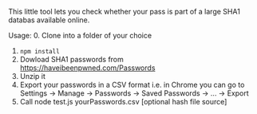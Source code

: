 This little tool lets you check whether your pass is part of a large SHA1 databas available online. 

 
 Usage: 
 0. Clone into a folder of your choice
 1. `npm install`
 2. Dowload SHA1 passwords from https://haveibeenpwned.com/Passwords
 3. Unzip it
 4. Export your passwords in a CSV format i.e. in Chrome you can go to Settings -> Manage -> Passwords -> Saved Passwords -> ... -> Export
 5. Call node test.js yourPasswords.csv [optional hash file source]